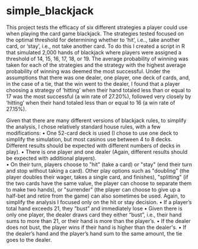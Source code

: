 # simple_blackjack
This project tests the efficacy of six different strategies a player could use when playing the card game blackjack. The strategies tested focused on the optimal threshold for determining whether to ‘hit’, i.e.., take another card, or ‘stay’, i.e., not take another card. To do this I created a script in R that simulated 2,000 hands of blackjack where players were assigned a threshold of 14, 15, 16, 17, 18, or 19. The average probability of winning was taken for each of the strategies and the strategy with the highest average probability of winning was deemed the most successful. Under the assumptions that there was one dealer, one player, one deck of cards, and, in the case of a tie, that the win went to the dealer, I found that a player choosing a strategy of ‘hitting’ when their hand totaled less than or equal to 17 was the most successful (a win rate of 27.20%), followed very closely by ‘hitting’ when their hand totaled less than or equal to 16 (a win rate of 27.15%).

Given that there are many different versions of blackjack rules, to simplify the analysis, I chose relatively standard house rules, with a few modifications:
•	One 52-card deck is used (I chose to use one deck to simplify the simulation, but most casinos use between 4 to 8 decks. Different results should be expected with different numbers of decks in play). 
•	There is one player and one dealer (Again, different results should be expected with additional players).   
•	On their turn, players choose to "hit" (take a card) or "stay" (end their turn and stop without taking a card). Other play options such as "doubling" (the player doubles their wager, takes a single card, and finishes), "splitting" (if the two cards have the same value, the player can choose to separate them to make two hands), or "surrender" (the player can choose to give up a half-bet and retire from the game) can also sometimes be used. Again, to simplify the analysis I focused only on the hit or stay decision.
•	If a player’s total hand exceeds 21, they “bust” and immediately lose
•	Given there is only one player, the dealer draws card they either “bust”, i.e., their hand sums to more than 21, or their hand is more than the player’s. 
•	If the dealer does not bust, the player wins if their hand is higher than the dealer's. 
•	If the dealer’s hand and the player’s hand sum to the same amount, the tie goes to the dealer. 


